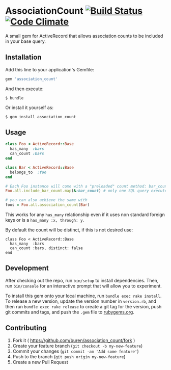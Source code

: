 # AssociationCount [![Build Status](https://travis-ci.org/buren/association_count.svg?branch=master)](https://travis-ci.org/buren/association_count) [![Code Climate](https://codeclimate.com/github/buren/association_count/badges/gpa.svg)](https://codeclimate.com/github/buren/association_count)

A small gem for ActiveRecord that allows association counts to be included in your base query.

## Installation

Add this line to your application's Gemfile:

```ruby
gem 'association_count'
```

And then execute:

    $ bundle

Or install it yourself as:

    $ gem install association_count

## Usage

```ruby
class Foo < ActiveRecord::Base
  has_many  :bars
  can_count :bars
end

class Bar < ActiveRecord::Base
  belongs_to  :foo
end

# Each Foo instance will come with a "preloaded" count method: bar_count
Foo.all.include_bar_count.map(&:bar_count) # only one SQL query executed

# you can also achieve the same with
foos = Foo.all.association_count(Bar)
```

This works for any `has_many` relationship even if it uses non standard foreign keys or is a `has_many :x, through: y`.

By default the count will be distinct, if this is not desired use:

```
class Foo < ActiveRecord::Base
  has_many  :bars
  can_count :bars, distinct: false
end
```

## Development

After checking out the repo, run `bin/setup` to install dependencies. Then, run `bin/console` for an interactive prompt that will allow you to experiment.

To install this gem onto your local machine, run `bundle exec rake install`. To release a new version, update the version number in `version.rb`, and then run `bundle exec rake release` to create a git tag for the version, push git commits and tags, and push the `.gem` file to [rubygems.org](https://rubygems.org).

## Contributing

1. Fork it ( https://github.com/buren/association_count/fork )
2. Create your feature branch (`git checkout -b my-new-feature`)
3. Commit your changes (`git commit -am 'Add some feature'`)
4. Push to the branch (`git push origin my-new-feature`)
5. Create a new Pull Request
